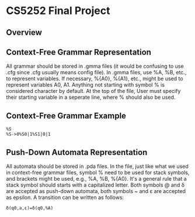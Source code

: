 # CS5252 Final Project

## Overview

## Context-Free Grammar Representation

All grammar should be stored in .gmma files (it would be confusing to use .cfg since .cfg usually means config file). In .gmma files, use %A, %B, etc., to represent variables. If necessary, %{A0}, %{A1}, etc., might be used to represent variables A0, A1. Anything not starting with symbol % is considered character by default. At the top of the file, User must specify their starting variable in a seperate line, where % should also be used. 

## Context-Free Grammar Example

```
%S
%S->0%S0|1%S1|0|1
```

## Push-Down Automata Representation

All automata should be stored in .pda files. In the file, just like what we used in context-free grammar files, symbol % need to be used for stack symbols, and brackets might be used, e.g., %A, %B, %{A0}. It's a general rule that a stack symbol should starts with a capitalized letter. Both symbols @ and δ are accepted as push-down automata, both symbols ~ and ε are accepted as epsilon. A transition can be written as follows:

```
δ(q0,a,ε)=δ(q0,%A)
```
